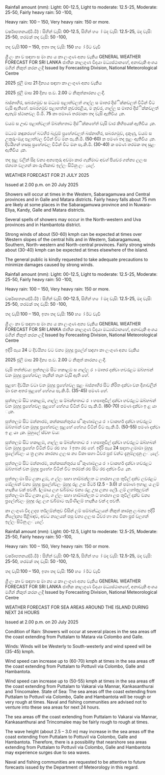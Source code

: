 Rainfall amount (mm): Light: 00-12.5, Light to moderate: 12.5-25, Moderate: 25-50, Fairly heavy rain: 50 -100,

Heavy rain: 100 – 150, Very heavy rain: 150 or more.

වර්ෂාපතනය(මි.මී) : සිහින් වැසි: 00-12.5, සිහින් හ ෝ මද වැසි: 12.5-25, මද වැසි: 25-50, තරමක් තද වැසි: 50 -100,

තද වැසි:100 – 150, ඉතා තද වැසි: 150 හ ෝ ඊට වැඩි

ශ්‍රී ලං කා ව සඳහා ස මා න්‍ය ය කා ලංගුණ අන්‍ය වැකිය GENERAL WEATHER FORECAST FOR SRI LANKA ජාතික කාලගුණ විදයා මධ්‍යස්ථානහේ, අනාවැකි අංශය මගින් නිකුත් කරන ලදි Issued by Forecasting Division, National Meteorological Centre

2025 ජුලි මාස 21 දින්‍යය සඳහා කා ලංගුණ අන්‍ය වැකිය

2025 ජුලි මාස 20 දින්‍ය ප.ව. 2.00 ට නිකුත්කාරන්‍ය ලංදී.

බස්නාහිර, සබරගමුව ස මධ්‍යම පළාත්වලත් ගාල්ල ස මාතර දිස්ික්කවලත් විටින් විට වැසි ඇතිහේ. සබරගමුව පළාහත්ත් නුවරඑළිය, ම නුවර, ගාල්ල ස මාතර දිස්ික්කවලත් ඇතැම් ස්ථානවල මි.මී. 75 කා පමාණ තරමාකා තද වැසි ඇතිවිය ැක.

වයඹ ස ඌව පළාත්වලත් ම්බන්හතාට දිස්ික්කහේත් වැසි වාර කිහිපයක් ඇතිවිය ැක.

මධ්‍යම කඳුකරහේ බටහිර බැවුම් ප්‍රහේශවලත් බස්නාහිර, සබරගමුව, දකුණු, වයඹ ස උතුරු-මැද පළාත්වල විටින් විට මන පැ.කි.මී. (50-60) ක පමණ තද සුළං ඇතිවිය ැක. දිවයිහන් හසසු ප්‍රහේශවල විටින් විට මන පැ.කි.මී. (30-40) ක පමණ තරමක තද සුළං ඇතිවිය ැක.

තද සුළ වලින් සිදු වන්‍ය අන්‍යතුරු අවමා කාර ගැනීමාට අවශ්‍ පියවර ගන්න්‍ය ලලංස ජන්‍යත වලගන් කා රුණිකාව ඉල්ලං සිටිනු ලංැලේ.

WEATHER FORECAST FOR 21 JULY 2025

Issued at 2.00 p.m. on 20 July 2025

Showers will occur at times in the Western, Sabaragamuwa and Central provinces and in Galle and Matara districts. Fairly heavy falls about 75 mm are likely at some places in the Sabaragamuwa province and in Nuwara-Eliya, Kandy, Galle and Matara districts.

Several spells of showers may occur in the North-western and Uva provinces and in Hambantota district.

Strong winds of about (50-60) kmph can be expected at times over Western slopes of the central hills and in Western, Sabaragamuwa, Southern, North-western and North-central provinces. Fairly strong winds about (30-40) kmph can be expected at times elsewhere of the island.

The general public is kindly requested to take adequate precautions to minimize damages caused by strong winds.

Rainfall amount (mm): Light: 00-12.5, Light to moderate: 12.5-25, Moderate: 25-50, Fairly heavy rain: 50 -100,

Heavy rain: 100 – 150, Very heavy rain: 150 or more.

වර්ෂාපතනය(මි.මී) : සිහින් වැසි: 00-12.5, සිහින් හ ෝ මද වැසි: 12.5-25, මද වැසි: 25-50, තරමක් තද වැසි: 50 -100,

තද වැසි:100 – 150, ඉතා තද වැසි: 150 හ ෝ ඊට වැඩි

ශ්‍රී ලං කා ව සඳහා ස මා න්‍ය ය කා ලංගුණ අන්‍ය වැකිය GENERAL WEATHER FORECAST FOR SRI LANKA ජාතික කාලගුණ විදයා මධ්‍යස්ථානහේ, අනාවැකි අංශය මගින් නිකුත් කරන ලදි Issued by Forecasting Division, National Meteorological Centre

ඉදිරි පැය 24 ට දිවයින්‍ය වට වන්‍ය මුහුදු ප්‍රලේශ්‍ සඳහා කා ලංගුණ අන්‍ය වැකිය

2025 ජුලි මාස 20 දින්‍ය ප.ව. 2.00 ට නිකුත් කාරන්‍ය ලංදී.

වැසි තත්ත්වය: පුත්තලම සිට හකාළඹ ස ගාල්ල ර ා මාතර දක්වා හවරළට ඔබ්හබන් වන මුහුදු ප්‍රහේශවල තැනින් තැන වැසි ඇති හේ.

සුළඟ: දිවයින වටා වන මුහුදු ප්‍රහේශවල සුළං බස්නාහිර සිට නිරිත දක්වා වන දිශාවලින් මා එන අතර සුළහේ හේගය පැ.කි.මී. (35-45) පමණ හේ.

පුත්තලම සිට හකාළඹ, ගාල්ල ස ම්බන්හතාට ර ා හපාතුවිල් දක්වා හවරළට ඔබ්හබන් වන මුහුදු ප්‍රහේශවල සුළහේ හේගය විටින් විට පැ.කි.මී. (60-70) පමණ දක්වා ඉ ළ යා ැක.

පුත්තලම සිට මන්නාරම, කන්කසන්තුරය ස ිකුණාමලය ර ා වාකහර් දක්වා හවරළට ඔබ්හබන් වන මුහුදු ප්‍රහේශවල සුළහේ හේගය විටින් විට පැ.කි.මී. (50-55) පමණ දක්වා ඉ ළ යා ැක. මුහුලේ ස්වභ වය:

පුත්තලම සිට හකාළඹ, ගාල්ල ස ම්බන්හතාට ර ා හපාතුවිල් දක්වා හවරළට ඔබ්හබන් වන මුහුදු ප්‍රහේශ විටින් විට රළු හ ෝ ඉතා රළු හේ. ඉදිරි පැය 24 සදහා ලමාමා මුහුදු ප්‍රලේශ්‍වලං ය ත්‍ර ලන්‍ය කාරන්‍ය ලලංස න්‍ය විකා සහා ධීවර ප්‍රජ වන්ට දැනුම්ලදනු ලංැලේ.

පුත්තලම සිට මන්නාරම, කන්කසන්තුරය ස ිකුණාමලය ර ා වාකහර් දක්වා හවරළට ඔබ්හබන් වන මුහුදු ප්‍රහේශ විටින් විට තරමක් රළු සිට රළු දක්වා විය ැක.

පුත්තලංමා සිට ලකා ළඹ, ග ල්ලං සහා හාම්බන්ලත ට හාරහා ලප තුවිල් දක්ව ලවරළට ඔේලබන් වන්‍ය මුහුදු ප්‍රලේශ්‍වලං මුහුදු රළ උස මීටර් (2.5 - 3.0) ක් පමාණ ඉහාළ ය ලම් හාැකිය වක් පවතී. (ලමාය ලග ඩබිමාට එන්‍ය රළ උස ලන්‍ය ලේ). ලම් ලහා්තුලවන් පුත්තලංමා සිට ලකා ළඹ, ග ල්ලං සහා හාම්බන්ලත ට හාරහා ලප තුවිල් දක්ව වන්‍ය ප්‍රලේශ්‍වලං මුහුදු රළ ලග ඩබිමාට පැමිණීලම් හාැකිය වක් ද පවතී.

කා ලංගුණ විද ලදප ර්තලම්න්තුව විසින් ලම් සම්බන්ධලයන් නිකුත් කාරනු ලංබන්‍ය ඉදිරි නිලේදන්‍ය පිළිබඳව, අවධ න්‍යලයන් පසු වන්‍ය ලලංස ධීවර හා න්‍ය විකා ප්‍රජ වලගන් ඉල්ලං සිටිනු ලංැලේ.

Rainfall amount (mm): Light: 00-12.5, Light to moderate: 12.5-25, Moderate: 25-50, Fairly heavy rain: 50 -100,

Heavy rain: 100 – 150, Very heavy rain: 150 or more.

වර්ෂාපතනය(මි.මී) : සිහින් වැසි: 00-12.5, සිහින් හ ෝ මද වැසි: 12.5-25, මද වැසි: 25-50, තරමක් තද වැසි: 50 -100,

තද වැසි:100 – 150, ඉතා තද වැසි: 150 හ ෝ ඊට වැඩි

ශ්‍රී ලං කා ව සඳහා ස මා න්‍ය ය කා ලංගුණ අන්‍ය වැකිය GENERAL WEATHER FORECAST FOR SRI LANKA ජාතික කාලගුණ විදයා මධ්‍යස්ථානහේ, අනාවැකි අංශය මගින් නිකුත් කරන ලදි Issued by Forecasting Division, National Meteorological Centre

WEATHER FORECAST FOR SEA AREAS AROUND THE ISLAND DURING NEXT 24 HOURS

Issued at 2.00 p.m. on 20 July 2025

Condition of Rain: Showers will occur at several places in the sea areas off the coast extending from Puttalam to Matara via Colombo and Galle.

Winds: Winds will be Westerly to South-westerly and wind speed will be (35-45) kmph.

Wind speed can increase up to (60-70) kmph at times in the sea areas off the coast extending from Puttalam to Pottuvil via Colombo, Galle and Hambantota.

Wind speed can increase up to (50-55) kmph at times in the sea areas off the coast extending from Puttalam to Vakarai via Mannar, Kankasanthurai and Trincomalee. State of Sea: The sea areas off the coast extending from Puttalam to Pottuvil via Colombo, Galle and Hambantota will be rough or very rough at times. Naval and fishing communities are advised not to venture into these sea areas for next 24 hours.

The sea areas off the coast extending from Puttalam to Vakarai via Mannar, Kankasanthurai and Trincomalee may be fairly rough to rough at times.

The wave height (about 2.5 – 3.0 m) may increase in the sea areas off the coast extending from Puttalam to Pottuvil via Colombo, Galle and Hambantota. Therefore, there is a possibility that nearshore sea areas extending from Puttalam to Pottuvil via Colombo, Galle and Hambantota may experience surges due to sea waves.

Naval and fishing communities are requested to be attentive to future forecasts issued by the Department of Meteorology in this regard.